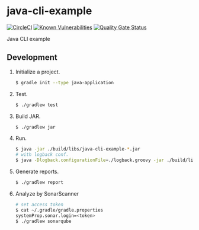 # java-cli-example
[![CircleCI](https://circleci.com/gh/wdstar/java-cli-example.svg?style=shield)](https://circleci.com/gh/wdstar/java-cli-example)
[![Known Vulnerabilities](https://snyk.io//test/github/wdstar/java-cli-example/badge.svg?targetFile=build.gradle)](https://snyk.io//test/github/wdstar/java-cli-example?targetFile=build.gradle)
[![Quality Gate Status](https://sonarcloud.io/api/project_badges/measure?project=wdstar_java-cli-example&metric=alert_status)](https://sonarcloud.io/dashboard?id=wdstar_java-cli-example)

Java CLI example

## Development

1. Initialize a project.
    ```bash
    $ gradle init --type java-application
    ```
1. Test.
    ```bash
    $ ./gradlew test
    ```
1. Build JAR.
    ```bash
    $ ./gradlew jar
    ```
1. Run.
    ```bash
    $ java -jar ./build/libs/java-cli-example-*.jar
    # with logback conf.
    $ java -Dlogback.configurationFile=./logback.groovy -jar ./build/libs/java-cli-example-*.jar
    ```
1. Generate reports.
    ```bash
    $ ./gradlew report
1. Analyze by SonarScanner
    ```bash
    # set access token
    $ cat ~/.gradle/gradle.properties 
    systemProp.sonar.login=<token>
    $ ./gradlew sonarqube
    ```
